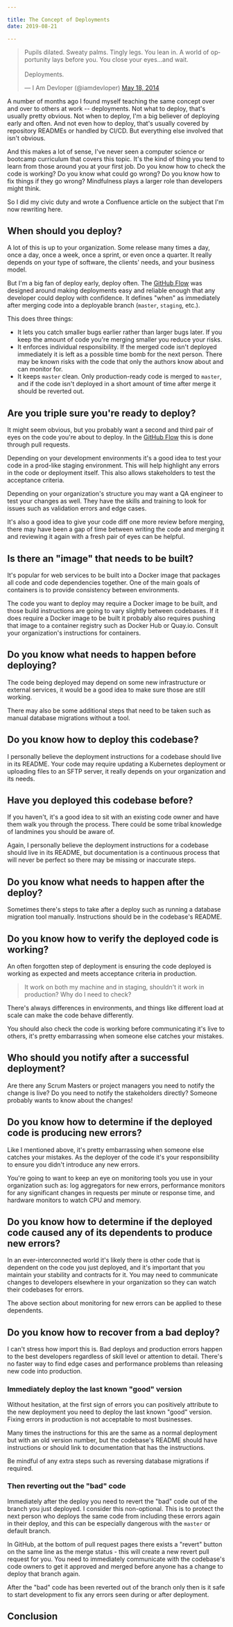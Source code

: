 ```yaml
---

title: The Concept of Deployments
date: 2019-08-21

---
```


<blockquote class="twitter-tweet" data-lang="en"><p lang="en" dir="ltr">Pupils dilated. Sweaty palms. Tingly legs. You lean in. A world of opportunity lays before you. You close your eyes…and wait.<br><br>Deployments.</p>&mdash; I Am Devloper (@iamdevloper) <a href="https://twitter.com/iamdevloper/status/468132413433200640?ref_src=twsrc%5Etfw">May 18, 2014</a></blockquote>
<script async src="https://platform.twitter.com/widgets.js"></script>

A number of months ago I found myself teaching the same concept over and over to others at work -- deployments. Not what to deploy, that's usually pretty obvious. Not when to deploy, I'm a big believer of deploying early and often. And not even how to deploy, that's usually covered by repository READMEs or handled by CI/CD. But everything else involved that isn't obvious.

And this makes a lot of sense, I've never seen a computer science or bootcamp curriculum that covers this topic. It's the kind of thing you tend to learn from those around you at your first job. Do you know how to check the code is working? Do you know what could go wrong? Do you know how to fix things if they go wrong? Mindfulness plays a larger role than developers might think.

So I did my civic duty and wrote a Confluence article on the subject that I'm now rewriting here.

## When should you deploy?

A lot of this is up to your organization. Some release many times a day, once a day, once a week, once a sprint, or even once a quarter. It really depends on your type of software, the clients' needs, and your business model.

But I'm a big fan of deploy early, deploy often. The [GitHub Flow](http://scottchacon.com/2011/08/31/github-flow.html) was designed around making deployments easy and reliable enough that any developer could deploy with confidence. It defines "when" as immediately after merging code into a deployable branch (`master`, `staging`, etc.).

This does three things:

- It lets you catch smaller bugs earlier rather than larger bugs later. If you keep the amount of code you're merging smaller you reduce your risks.
- It enforces individual responsibility. If the merged code isn't deployed immediately it is left as a possible time bomb for the next person. There may be known risks with the code that only the authors know about and can monitor for.
- It keeps `master` clean. Only production-ready code is merged to `master`, and if the code isn't deployed in a short amount of time after merge it should be reverted out.

## Are you triple sure you're ready to deploy?

It might seem obvious, but you probably want a second and third pair of eyes on the code you're about to deploy. In the [GitHub Flow](http://scottchacon.com/2011/08/31/github-flow.html) this is done through pull requests.

Depending on your development environments it's a good idea to test your code in a prod-like staging environment. This will help highlight any errors in the code or deployment itself. This also allows stakeholders to test the acceptance criteria.

Depending on your organization's structure you may want a QA engineer to test your changes as well. They have the skills and training to look for issues such as validation errors and edge cases.

It's also a good idea to give your code diff one more review before merging, there may have been a gap of time between writing the code and merging it and reviewing it again with a fresh pair of eyes can be helpful.

## Is there an "image" that needs to be built?

It's popular for web services to be built into a Docker image that packages all code and code dependencies together. One of the main goals of containers is to provide consistency between environments.

The code you want to deploy may require a Docker image to be built, and those build instructions are going to vary slightly between codebases. If it does require a Docker image to be built it probably also requires pushing that image to a container registry such as Docker Hub or Quay.io. Consult your organization's instructions for containers.

## Do you know what needs to happen before deploying?

The code being deployed may depend on some new infrastructure or external services, it would be a good idea to make sure those are still working.

There may also be some additional steps that need to be taken such as manual database migrations without a tool.

## Do you know how to deploy this codebase?

I personally believe the deployment instructions for a codebase should live in its README. Your code may require updating a Kubernetes deployment or uploading files to an SFTP server, it really depends on your organization and its needs.

## Have you deployed this codebase before?

If you haven't, it's a good idea to sit with an existing code owner and have them walk you through the process. There could be some tribal knowledge of landmines you should be aware of.

Again, I personally believe the deployment instructions for a codebase should live in its README, but documentation is a continuous process that will never be perfect so there may be missing or inaccurate steps.

## Do you know what needs to happen after the deploy?

Sometimes there's steps to take after a deploy such as running a database migration tool manually. Instructions should be in the codebase's README.

## Do you know how to verify the deployed code is working?

An often forgotten step of deployment is ensuring the code deployed is working as expected and meets acceptance criteria in production.

> It work on both my machine and in staging, shouldn't it work in production? Why do I need to check?

There's always differences in environments, and things like different load at scale can make the code behave differently.

You should also check the code is working before communicating it's live to others, it's pretty embarrassing when someone else catches your mistakes. 

## Who should you notify after a successful deployment?

Are there any Scrum Masters or project managers you need to notify the change is live? Do you need to notify the stakeholders directly? Someone probably wants to know about the changes!

## Do you know how to determine if the deployed code is producing new errors?

Like I mentioned above, it's pretty embarrassing when someone else catches your mistakes. As the deployer of the code it's your responsibility to ensure you didn't introduce any new errors.

You're going to want to keep an eye on monitoring tools you use in your organization such as: log aggregators for new errors, performance monitors for any significant changes in requests per minute or response time, and hardware monitors to watch CPU and memory.

## Do you know how to determine if the deployed code caused any of its dependents to produce new errors?

In an ever-interconnected world it's likely there is other code that is dependent on the code you just deployed, and it's important that you maintain your stability and contracts for it. You may need to communicate changes to developers elsewhere in your organization so they can watch their codebases for errors.

The above section about monitoring for new errors can be applied to these dependents.

## Do you know how to recover from a bad deploy?

I can't stress how import this is. Bad deploys and production errors happen to the best developers regardless of skill level or attention to detail. There's no faster way to find edge cases and performance problems than releasing new code into production.

### Immediately deploy the last known "good" version

Without hesitation, at the first sign of errors you can positively attribute to the new deployment you need to deploy the last known "good" version. Fixing errors in production is not acceptable to most businesses.

Many times the instructions for this are the same as a normal deployment but with an old version number, but the codebase's README should have instructions or should link to documentation that has the instructions.

Be mindful of any extra steps such as reversing database migrations if required.

### Then reverting out the "bad" code

Immediately after the deploy you need to revert the "bad" code out of the branch you just deployed. I consider this non-optional. This is to protect the next person who deploys the same code from including these errors again in their deploy, and this can be especially dangerous with the `master` or default branch.

In GitHub, at the bottom of pull request pages there exists a "revert" button on the same line as the merge status - this will create a new revert pull request for you. You need to immediately communicate with the codebase's code owners to get it approved and merged before anyone has a change to deploy that branch again.

After the "bad" code has been reverted out of the branch only then is it safe to start development to fix any errors seen during or after deployment.

## Conclusion
